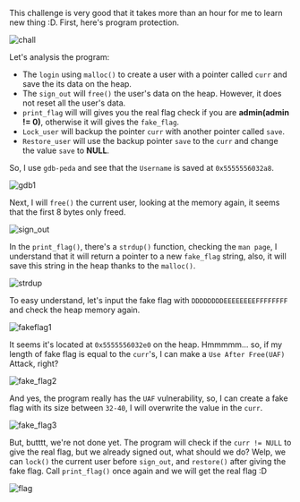 This challenge is very good that it takes more than an hour for me to learn new thing :D. First, here's program protection.

![chall](https://github.com/user-attachments/assets/0795d781-f6a7-4e5d-940b-5decc2d59a7f)


Let's analysis the program:
- The `login` using `malloc()` to create a user with a pointer called `curr` and save the its data on the heap.
- The `sign_out` will `free()` the user's data on the heap. However, it does not reset all the user's data.
- `print_flag` will will gives you the real flag check if you are **admin(admin != 0)**, otherwise it will gives the `fake_flag`.
- `Lock_user` will backup the pointer `curr` with another pointer called `save`.
- `Restore_user` will use the backup pointer `save` to the `curr` and change the value `save` to **NULL**.

So, I use `gdb-peda` and see that the `Username` is saved at `0x5555556032a8`.

![gdb1](https://github.com/user-attachments/assets/d165a5dc-2ffe-4664-ab03-cabc879d1924)


Next, I will `free()` the current user, looking at the memory again, it seems that the first 8 bytes only freed.

![sign_out](https://github.com/user-attachments/assets/d204b23f-500d-4c94-a2f1-af13b77e2f74)


In the `print_flag()`, there's a `strdup()` function, checking the `man page`, I understand that it will return a pointer to a new `fake_flag` string, also, it will save this string in the heap thanks to the `malloc()`.

![strdup](https://github.com/user-attachments/assets/46c0767f-79fa-401d-8b10-75f0de6c81a7)

 
To easy understand, let's input the fake flag with `DDDDDDDDEEEEEEEEFFFFFFFF` and check the heap memory again.

![fakeflag1](https://github.com/user-attachments/assets/2da7e267-205e-41d2-9fa1-3b54493537c6)


It seems it's located at `0x5555556032e0` on the heap. Hmmmmm... so, if my length of fake flag is equal to the `curr`'s, I can make a `Use After Free(UAF)` Attack, right?

![fake_flag2](https://github.com/user-attachments/assets/8139e24e-bb01-46f4-9461-37c13ad2c1a5)


And yes, the program really has the `UAF` vulnerability, so, I can create a fake flag with its size between `32-40`, I will overwrite the value in the `curr`.

![fake_flag3](https://github.com/user-attachments/assets/834a158e-676d-4383-a1d6-974c47c58a9b)


But, butttt, we're not done yet. The program will check if the `curr != NULL` to give the real flag, but we already signed out, what should we do? Welp, we can `lock()` the current user before `sign_out`, and `restore()` after giving the fake flag. Call `print_flag()` once again and we will get the real flag :D

![flag](https://github.com/user-attachments/assets/b8e8bdf0-1e3a-484b-8761-1b472c85cdd0)
